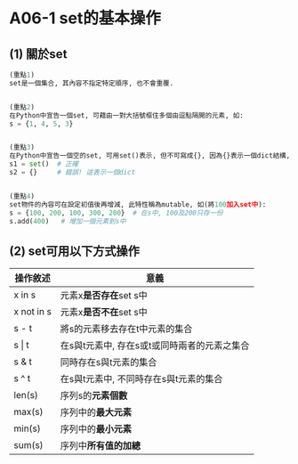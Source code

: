 # A06-1 set的基本操作


## (1) 關於set
``` python
(重點1)
set是一個集合, 其內容不指定特定順序, 也不會重覆.


(重點2)
在Python中宣告一個set, 可藉由一對大括號框住多個由逗點隔開的元素, 如:
s = {1, 4, 5, 3}


(重點3)
在Python中宣告一個空的set, 可用set()表示, 但不可寫成{}, 因為{}表示一個dict結構, 如:
s1 = set()  # 正確
s2 = {}     # 錯誤! 這表示一個dict


(重點4)
set物件的內容可在設定初值後再增減, 此特性稱為mutable, 如(將100加入set中):
s = {100, 200, 100, 300, 200}  # 在s中, 100及200只存一份
s.add(400)   # 增加一個元素到s中           
```

## (2) set可用以下方式操作

| 操作敘述 | 意義 |
|---------|------|
| x in s | 元素x**是否存在**set s中 |
| x not in s | 元素x**是否不在**set s中 |
| s - t | 將s的元素移去存在t中元素的集合 |
| s \| t | 在s與t元素中, 存在s或t或同時兩者的元素之集合 |
| s & t | 同時存在s與t元素的集合 |
| s ^ t | 在s與t元素中, 不同時存在s與t元素的集合 |
| len(s) | 序列s的**元素個數** |
| max(s) | 序列中的**最大元素** |
| min(s) | 序列中的**最小元素** |
| sum(s) | 序列中**所有值的加總** |
